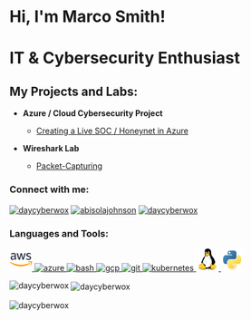 <h1>Hi, I'm Marco Smith! </h1>
<h1>IT & Cybersecurity Enthusiast</h1>
<h2>My Projects and Labs:</h2>

- <b>Azure / Cloud Cybersecurity Project</b>
  - [Creating a Live SOC / Honeynet in Azure](https://github.com/marcoasmith/Cloud-SOC)

- <b>Wireshark Lab</b>
  - [Packet-Capturing](https://github.com/marcoasmith/Packet-Capturing)


<h3 align="left">Connect with me:</h3>
<p align="left">
<a href="https://x.com/_marco_smith_" target="blank"><img align="center" src="https://raw.githubusercontent.com/rahuldkjain/github-profile-readme-generator/master/src/images/icons/Social/twitter.svg" alt="daycyberwox" height="30" width="40" /></a>
<a href="https://linkedin.com/in/abisolajohnson" target="blank"><img align="center" src="https://raw.githubusercontent.com/rahuldkjain/github-profile-readme-generator/master/src/images/icons/Social/linked-in-alt.svg" alt="abisolajohnson" height="30" width="40" /></a>
<a href="https://instagram.com/daycyberwox" target="blank"><img align="center" src="https://raw.githubusercontent.com/rahuldkjain/github-profile-readme-generator/master/src/images/icons/Social/instagram.svg" alt="daycyberwox" height="30" width="40" /></a>



</p>

<h3 align="left">Languages and Tools:</h3>
<p align="left"> <a href="https://aws.amazon.com" target="_blank" rel="noreferrer"> <img src="https://raw.githubusercontent.com/devicons/devicon/master/icons/amazonwebservices/amazonwebservices-original-wordmark.svg" alt="aws" width="40" height="40"/> </a> <a href="https://azure.microsoft.com/en-in/" target="_blank" rel="noreferrer"> <img src="https://www.vectorlogo.zone/logos/microsoft_azure/microsoft_azure-icon.svg" alt="azure" width="40" height="40"/> </a> <a href="https://www.gnu.org/software/bash/" target="_blank" rel="noreferrer"> <img src="https://www.vectorlogo.zone/logos/gnu_bash/gnu_bash-icon.svg" alt="bash" width="40" height="40"/> </a> <a href="https://cloud.google.com" target="_blank" rel="noreferrer"> <img src="https://www.vectorlogo.zone/logos/google_cloud/google_cloud-icon.svg" alt="gcp" width="40" height="40"/> </a> <a href="https://git-scm.com/" target="_blank" rel="noreferrer"> <img src="https://www.vectorlogo.zone/logos/git-scm/git-scm-icon.svg" alt="git" width="40" height="40"/> </a> <a href="https://kubernetes.io" target="_blank" rel="noreferrer"> <img src="https://www.vectorlogo.zone/logos/kubernetes/kubernetes-icon.svg" alt="kubernetes" width="40" height="40"/> </a> <a href="https://www.linux.org/" target="_blank" rel="noreferrer"> <img src="https://raw.githubusercontent.com/devicons/devicon/master/icons/linux/linux-original.svg" alt="linux" width="40" height="40"/> </a> <a href="https://www.python.org" target="_blank" rel="noreferrer"> <img src="https://raw.githubusercontent.com/devicons/devicon/master/icons/python/python-original.svg" alt="python" width="40" height="40"/> </a> </p>

<p><img align="left" src="https://github-readme-stats.vercel.app/api/top-langs?username=daycyberwox&show_icons=true&locale=en&layout=compact" alt="daycyberwox" /></p>

<p>&nbsp;<img align="center" src="https://github-readme-stats.vercel.app/api?username=daycyberwox&show_icons=true&locale=en" alt="daycyberwox" /></p>

<p><img align="center" src="https://github-readme-streak-stats.herokuapp.com/?user=daycyberwox&" alt="daycyberwox" /></p>
